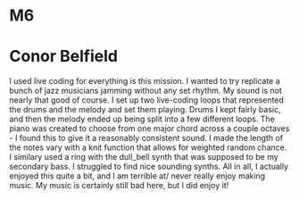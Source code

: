 # M6
# Conor Belfield

I used live coding for everything is this mission. I wanted to try replicate a bunch of jazz musicians jamming without any set rhythm. My sound is not nearly that good of course. I set up two live-coding loops that represented the drums and the melody and set them playing. Drums I kept fairly basic, and then the melody ended up being split into a few different loops. The piano was created to choose from one major chord across a couple octaves - I found this to give it a reasonably consistent sound. I made the length of the notes vary with a knit function that allows for weighted random chance. I similary used a ring with the dull_bell synth that was supposed to be my secondary bass. I struggled to find nice sounding synths. All in all, I actually enjoyed this quite a bit, and I am terrible at/ never really enjoy making music. My music is certainly still bad here, but I did enjoy it!